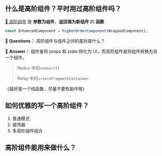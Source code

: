 ## 什么是高阶组件？平时用过高阶组件吗？

[🙋 高阶组件](https://react.docschina.org/docs/higher-order-components.html) 是 **参数为组件**，**返回值为新组件** 的 **函数**

```js
const EnhancedComponent = higherOrderComponent(WrappedComponent);
```

🤔 **Questions：** 高阶组件与组件之间的差别是什么？

🙋 **Answer：** 组件是将 props 和 state 转化为 UI，而高阶组件是将组件转换为另一个组件。

> Redux 中的`connect()`
>
> Relay 中的`createFragmentContainer`

《最好是一个纯函数，尽量不要有副作用》

## 如何优雅的写一个高阶组件？

1. 普通模式
2. 装饰器
3. 多高阶组件组合

## 高阶组件能用来做什么？
